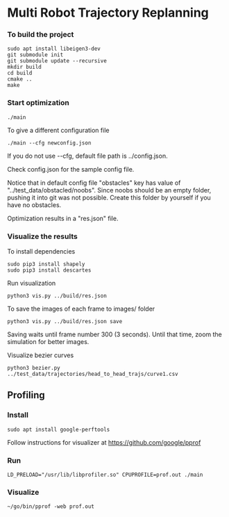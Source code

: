 # Multi Robot Trajectory Replanning

### To build the project

```
sudo apt install libeigen3-dev
git submodule init
git submodule update --recursive
mkdir build
cd build
cmake ..
make
```
### Start optimization
```
./main
```

To give a different configuration file
```
./main --cfg newconfig.json
```

If you do not use --cfg, default file path is ../config.json.

Check config.json for the sample config file.

Notice that in default config file "obstacles" key has value of "../test_data/obstacled/noobs". Since noobs should be an empty folder, pushing it into git was not possible. Create this folder by yourself if you have no obstacles.

Optimization results in a "res.json" file.

### Visualize the results

To install dependencies
```
sudo pip3 install shapely
sudo pip3 install descartes
```

Run visualization

```
python3 vis.py ../build/res.json
```

To save the images of each frame to images/ folder

```
python3 vis.py ../build/res.json save
```

Saving waits until frame number 300 (3 seconds). Until that time, zoom the simulation for better images.

Visualize bezier curves
```
python3 bezier.py ../test_data/trajectories/head_to_head_trajs/curve1.csv
```

## Profiling

### Install

```
sudo apt install google-perftools
```

Follow instructions for visualizer at https://github.com/google/pprof

### Run

```
LD_PRELOAD="/usr/lib/libprofiler.so" CPUPROFILE=prof.out ./main
```

### Visualize

```
~/go/bin/pprof -web prof.out
```



